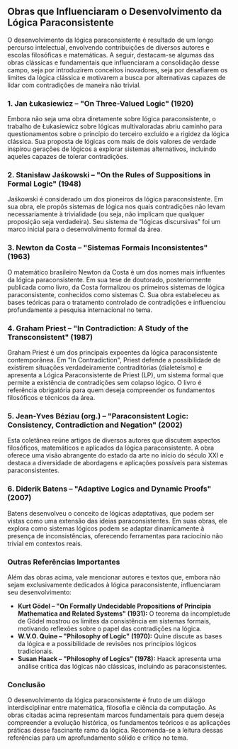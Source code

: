 
## Obras que Influenciaram o Desenvolvimento da Lógica Paraconsistente

O desenvolvimento da lógica paraconsistente é resultado de um longo percurso intelectual, envolvendo contribuições de diversos autores e escolas filosóficas e matemáticas. A seguir, destacam-se algumas das obras clássicas e fundamentais que influenciaram a consolidação desse campo, seja por introduzirem conceitos inovadores, seja por desafiarem os limites da lógica clássica e motivarem a busca por alternativas capazes de lidar com contradições de maneira não trivial.

### 1. **Jan Łukasiewicz – "On Three-Valued Logic" (1920)**

Embora não seja uma obra diretamente sobre lógica paraconsistente, o trabalho de Łukasiewicz sobre lógicas multivaloradas abriu caminho para questionamentos sobre o princípio do terceiro excluído e a rigidez da lógica clássica. Sua proposta de lógicas com mais de dois valores de verdade inspirou gerações de lógicos a explorar sistemas alternativos, incluindo aqueles capazes de tolerar contradições.

### 2. **Stanisław Jaśkowski – "On the Rules of Suppositions in Formal Logic" (1948)**

Jaśkowski é considerado um dos pioneiros da lógica paraconsistente. Em sua obra, ele propôs sistemas de lógica nos quais contradições não levam necessariamente à trivialidade (ou seja, não implicam que qualquer proposição seja verdadeira). Seu sistema de "lógicas discursivas" foi um marco inicial para o desenvolvimento formal da área.

### 3. **Newton da Costa – "Sistemas Formais Inconsistentes" (1963)**

O matemático brasileiro Newton da Costa é um dos nomes mais influentes da lógica paraconsistente. Em sua tese de doutorado, posteriormente publicada como livro, da Costa formalizou os primeiros sistemas de lógica paraconsistente, conhecidos como sistemas C. Sua obra estabeleceu as bases teóricas para o tratamento controlado de contradições e influenciou profundamente a pesquisa internacional no tema.

### 4. **Graham Priest – "In Contradiction: A Study of the Transconsistent" (1987)**

Graham Priest é um dos principais expoentes da lógica paraconsistente contemporânea. Em "In Contradiction", Priest defende a possibilidade de existirem situações verdadeiramente contraditórias (dialeteísmo) e apresenta a Lógica Paraconsistente de Priest (LP), um sistema formal que permite a existência de contradições sem colapso lógico. O livro é referência obrigatória para quem deseja compreender os fundamentos filosóficos e técnicos da área.

### 5. **Jean-Yves Béziau (org.) – "Paraconsistent Logic: Consistency, Contradiction and Negation" (2002)**

Esta coletânea reúne artigos de diversos autores que discutem aspectos filosóficos, matemáticos e aplicados da lógica paraconsistente. A obra oferece uma visão abrangente do estado da arte no início do século XXI e destaca a diversidade de abordagens e aplicações possíveis para sistemas paraconsistentes.

### 6. **Diderik Batens – "Adaptive Logics and Dynamic Proofs" (2007)**

Batens desenvolveu o conceito de lógicas adaptativas, que podem ser vistas como uma extensão das ideias paraconsistentes. Em suas obras, ele explora como sistemas lógicos podem se adaptar dinamicamente à presença de inconsistências, oferecendo ferramentas para raciocínio não trivial em contextos reais.



### Outras Referências Importantes

Além das obras acima, vale mencionar autores e textos que, embora não sejam exclusivamente dedicados à lógica paraconsistente, influenciaram seu desenvolvimento:

- **Kurt Gödel – "On Formally Undecidable Propositions of Principia Mathematica and Related Systems" (1931):** O teorema da incompletude de Gödel mostrou os limites da consistência em sistemas formais, motivando reflexões sobre o papel das contradições na lógica.
- **W.V.O. Quine – "Philosophy of Logic" (1970):** Quine discute as bases da lógica e a possibilidade de revisões nos princípios lógicos tradicionais.
- **Susan Haack – "Philosophy of Logics" (1978):** Haack apresenta uma análise crítica das lógicas não clássicas, incluindo as paraconsistentes.



### Conclusão

O desenvolvimento da lógica paraconsistente é fruto de um diálogo interdisciplinar entre matemática, filosofia e ciência da computação. As obras citadas acima representam marcos fundamentais para quem deseja compreender a evolução histórica, os fundamentos teóricos e as aplicações práticas desse fascinante ramo da lógica. Recomenda-se a leitura dessas referências para um aprofundamento sólido e crítico no tema.

